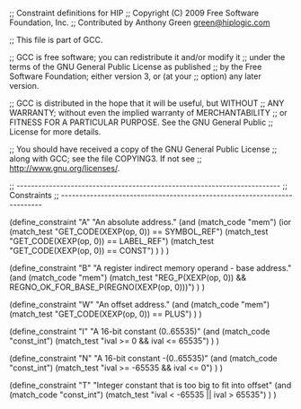 ;; Constraint definitions for HIP
;; Copyright (C) 2009 Free Software Foundation, Inc.
;; Contributed by Anthony Green <green@hiplogic.com>

;; This file is part of GCC.

;; GCC is free software; you can redistribute it and/or modify it
;; under the terms of the GNU General Public License as published
;; by the Free Software Foundation; either version 3, or (at your
;; option) any later version.

;; GCC is distributed in the hope that it will be useful, but WITHOUT
;; ANY WARRANTY; without even the implied warranty of MERCHANTABILITY
;; or FITNESS FOR A PARTICULAR PURPOSE.  See the GNU General Public
;; License for more details.

;; You should have received a copy of the GNU General Public License
;; along with GCC; see the file COPYING3.  If not see
;; <http://www.gnu.org/licenses/>.

;; -------------------------------------------------------------------------
;; Constraints
;; -------------------------------------------------------------------------

(define_constraint "A"
	"An absolute address."
	(and
		(match_code "mem")
		(ior
			(match_test "GET_CODE(XEXP(op, 0)) == SYMBOL_REF")
			(match_test "GET_CODE(XEXP(op, 0)) == LABEL_REF")
			(match_test "GET_CODE(XEXP(op, 0)) == CONST")
		)
	)
)

(define_constraint "B"
	"A register indirect memory operand - base address."
	(and
		(match_code "mem")
		(match_test "REG_P(XEXP(op, 0)) && REGNO_OK_FOR_BASE_P(REGNO(XEXP(op, 0)))")
	)
)

(define_constraint "W"
	"An offset address."
	(and
		(match_code "mem")
		(match_test "GET_CODE(XEXP(op, 0)) == PLUS")
	)
)

(define_constraint "I"
	"A 16-bit constant (0..65535)"
	(and
		(match_code "const_int")
		(match_test "ival >= 0 && ival <= 65535")
	)
)

(define_constraint "N"
	"A 16-bit constant -(0..65535)"
	(and
		(match_code "const_int")
		(match_test "ival >= -65535 && ival <= 0")
	)
)

(define_constraint "T"
	"Integer constant that is too big to fit into offset"
	(and
		(match_code "const_int")
		(match_test "ival < -65535 || ival > 65535")
	)
)
